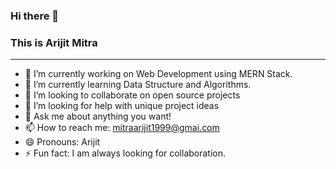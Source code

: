 ### Hi there 👋
### This is Arijit Mitra
________________________________________________________________

- 🔭 I’m currently working on Web Development using MERN Stack.
- 🌱 I’m currently learning Data Structure and Algorithms.
- 👯 I’m looking to collaborate on open source projects
- 🤔 I’m looking for help with unique project ideas
- 💬 Ask me about anything you want!
- 📫 How to reach me: mitraarijit1999@gmai.com
- 😄 Pronouns: Arijit
- ⚡ Fun fact: I am always looking for collaboration.

